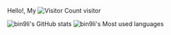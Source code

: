 Hello!, My ![Visitor Count](https://profile-counter.glitch.me/bin9li/count.svg) visitor

<tr><td>

![bin9li's GitHub stats](https://github-readme-stats.vercel.app/api?username=bin9li&show_icons=true)
![bin9li's Most used languages](https://github-readme-stats.vercel.app/api/top-langs?username=bin9li&show_icons=true&count_private=true)
